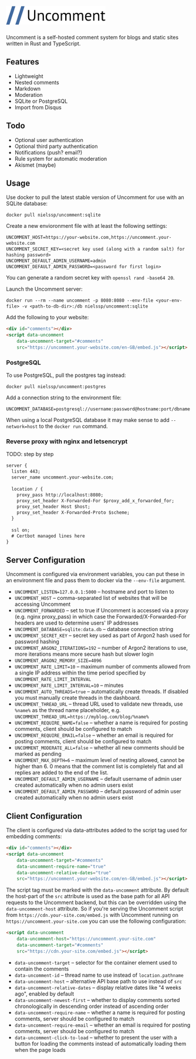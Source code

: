 <h1><img src="client/dashboard/static/logo.svg" height=50 alt="Uncomment"/></h1>

Uncomment is a self-hosted comment system for blogs and static sites written in Rust and TypeScript.

## Features

* Lightweight
* Nested comments
* Markdown
* Moderation
* SQLite or PostgreSQL
* Import from Disqus

## Todo

* Optional user authentication
* Optional third party authentication
* Notifications (push? email?)
* Rule system for automatic moderation
* Akismet (maybe)

## Usage

Use docker to pull the latest stable version of Uncomment for use with an SQLite database:

```
docker pull nielssp/uncomment:sqlite
```

Create a new envioronment file with at least the following settings:

```
UNCOMMENT_HOST=https://your-website.com,https://uncomment.your-website.com
UNCOMMENT_SECRET_KEY=<secret key used (along with a random salt) for hashing password>
UNCOMMENT_DEFAULT_ADMIN_USERNAME=admin
UNCOMMENT_DEFAULT_ADMIN_PASSWORD=<password for first login>
```

You can generate a random secret key with `openssl rand -base64 20`.

Launch the Uncomment server:

```
docker run --rm --name uncomment -p 8080:8080 --env-file <your-env-file> -v <path-to-db-dir>:/db nielssp/uncomment:sqlite
````

Add the following to your website:

```html
<div id="comments"></div>
<script data-uncomment
    data-uncomment-target="#comments"
    src="https://uncomment.your-website.com/en-GB/embed.js"></script>
```

### PostgreSQL

To use PostgreSQL, pull the postgres tag instead:

```
docker pull nielssp/uncomment:postgres
```

Add a connection string to the environment file:

```
UNCOMMENT_DATABASE=postgresql://username:password@hostname:port/dbname
```

When using a local PostgreSQL database it may make sense to add `--network=host` to the `docker run` command.

### Reverse proxy with nginx and letsencrypt

TODO: step by step

```nginx
server {
  listen 443;
  server_name uncomment.your-website.com;

  location / {
    proxy_pass http://localhost:8080;
    proxy_set_header X-Forwarded-For $proxy_add_x_forwarded_for;
    proxy_set_header Host $host;
    proxy_set_header X-Forwarded-Proto $scheme;
  }

  ssl on;
  # Certbot managed lines here
}
```

## Server Configuration

Uncomment is configured via environment variables, you can put these in an environment file and pass them to docker via the `--env-file` argument.

* `UNCOMMENT_LISTEN=127.0.0.1:5000` &ndash; hostname and port to listen to
* `UNCOMMENT_HOST` &ndash; comma-separated list of websites that will be accessing Uncomment
* `UNCOMMENT_FORWARDED` &ndash; set to true if Uncomment is accessed via a proxy (e.g. nginx proxy_pass) in which case the Forwarded/X-Forwarded-For headers are used to determine users' IP addresses
* `UNCOMMENT_DATABASE=sqlite:data.db` &ndash; database connection string
* `UNCOMMENT_SECRET_KEY` &ndash; secret key used as part of Argon2 hash used for password hashing
* `UNCOMMENT_ARGON2_ITERATIONS=192` &ndash; number of Argon2 iterations to use, more iterations means more secure hash but slower login
* `UNCOMMENT_ARGON2_MEMORY_SIZE=4096`
* `UNCOMMENT_RATE_LIMIT=10` &ndash; maximum number of comments allowed from a single IP address within the time period specified by `UNCOMMENT_RATE_LIMIT_INTERVAL`
* `UNCOMMENT_RATE_LIMIT_INTERVAL=10` &ndash; minutes
* `UNCOMMENT_AUTO_THREADS=true` &ndash; automatically create threads. If disabled you must manually create threads in the dashboard.
* `UNCOMMENT_THREAD_URL` &ndash; thread URL used to validate new threads, use `%name%` as the thread name placeholder, e.g. `UNCOMMENT_THREAD_URL=https://myblog.com/blog/%name%`
* `UNCOMMENT_REQUIRE_NAME=false` &ndash; whether a name is required for posting comments, client should be configured to match
* `UNCOMMENT_REQUIRE_EMAIL=false` &ndash; whether an email is required for posting comments, client should be configured to match
* `UNCOMMENT_MODERATE_ALL=false` &ndash; whether all new comments should be marked as pending
* `UNCOMMENT_MAX_DEPTH=6` &ndash; maximum level of nesting allowed, cannot be higher than 6. 0 means that the comment list is completely flat and all replies are added to the end of the list.
* `UNCOMMENT_DEFAULT_ADMIN_USERNAME` &ndash; default username of admin user created automatically when no admin users exist
* `UNCOMMENT_DEFAULT_ADMIN_PASSWORD` &ndash; default password of admin user created automatically when no admin users exist

## Client Configuration

The client is configured via data-attributes added to the script tag used for embedding comments:

```html
<div id="comments"></div>
<script data-uncomment
    data-uncomment-target="#comments"
    data-uncomment-require-name="true"
    data-uncomment-relative-dates="true"
    src="https://uncomment.your-website.com/en-GB/embed.js"></script>
```

The script tag must be marked with the `data-uncomment` attribute. By default the host-part of the `src` attribute is used as the base path for all API requests to the Uncomment backend, but this can be overridden using the `data-uncomment-host` attribute. So if you're serving the Uncomment script from `https://cdn.your-site.com/embed.js` with Uncomment running on `https://uncomment.your-site.com` you can use the following configuration:

```html
<script data-uncomment
    data-uncomment-host="https://uncomment.your-site.com"
    data-uncomment-target="#comments"
    src="https://cdn.your-site.com/embed.js"></script>
```

* `data-uncomment-target` &ndash; selector for the container element used to contain the comments
* `data-uncomment-id` &ndash; thread name to use instead of `location.pathname`
* `data-uncomment-host` &ndash; alternative API base path to use instead of `src`
* `data-uncomment-relative-dates` &ndash; display relative dates like "4 weeks ago", enabled by default
* `data-uncomment-newest-first` &ndash; whether to display comments sorted chronologically in descending order instead of ascending order
* `data-uncomment-require-name` &ndash; whether a name is required for posting comments, server should be configured to match
* `data-uncomment-require-email` &ndash; whether an email is required for posting comments, server should be configured to match
* `data-uncomment-click-to-load` &ndash; whether to present the user with a button for loading the comments instead of automatically loading them when the page loads
